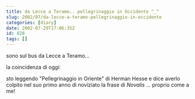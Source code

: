 ```yaml
---
title: da Lecce a Teramo.. pellegrinaggio in Occidente ^_^
slug: 2002/07/da-lecce-a-teramo-pellegrinaggio-in-occidente
categories: [diary]
date: 2002-07-29T17:06:35Z
id: 828
tags: []
---
```


sono sul bus da Lecce a Teramo...

la coincidenza di oggi:
  
sto leggendo "Pellegrinaggio in Oriente" di Herman Hesse e dice averlo colpito nel suo primo anno di noviziato la frase di _Novalis_ ... proprio come a me!